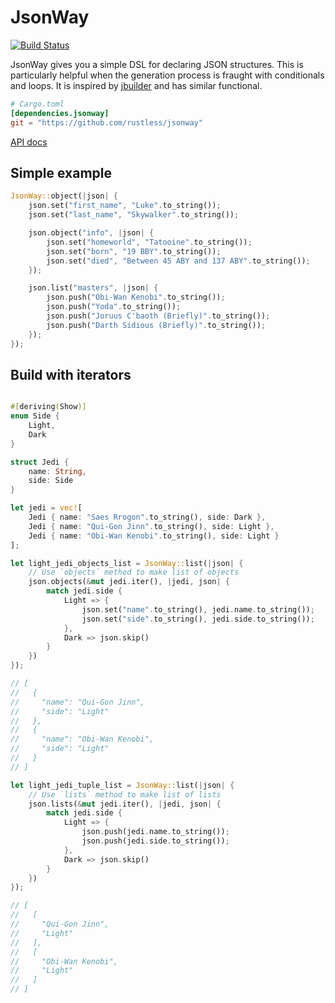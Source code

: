 # JsonWay

[![Build Status](https://travis-ci.org/rustless/jsonway.svg?branch=master)](https://travis-ci.org/rustless/jsonway)

JsonWay gives you a simple DSL for declaring JSON structures. This is particularly helpful when the generation process is fraught with conditionals and loops. It is inspired by [jbuilder](https://github.com/rails/jbuilder) and has similar functional.

```toml
# Cargo.toml
[dependencies.jsonway]
git = "https://github.com/rustless/jsonway"
```

[API docs](http://rustless.org/jsonway/doc/jsonway/)

## Simple example

``` rust
JsonWay::object(|json| {
    json.set("first_name", "Luke".to_string()); 
    json.set("last_name", "Skywalker".to_string());

    json.object("info", |json| {
        json.set("homeworld", "Tatooine".to_string());
        json.set("born", "19 BBY".to_string());
        json.set("died", "Between 45 ABY and 137 ABY".to_string());
    });

    json.list("masters", |json| {
        json.push("Obi-Wan Kenobi".to_string());
        json.push("Yoda".to_string());
        json.push("Joruus C'baoth (Briefly)".to_string());
        json.push("Darth Sidious (Briefly)".to_string());
    });
});
```

## Build with iterators

~~~rust

#[deriving(Show)]
enum Side {
    Light,
    Dark
}

struct Jedi {
    name: String,
    side: Side
}

let jedi = vec![
    Jedi { name: "Saes Rrogon".to_string(), side: Dark },
    Jedi { name: "Qui-Gon Jinn".to_string(), side: Light },
    Jedi { name: "Obi-Wan Kenobi".to_string(), side: Light }
];

let light_jedi_objects_list = JsonWay::list(|json| {
    // Use `objects` method to make list of objects
    json.objects(&mut jedi.iter(), |jedi, json| {
        match jedi.side {
            Light => {
                json.set("name".to_string(), jedi.name.to_string());
                json.set("side".to_string(), jedi.side.to_string());
            },
            Dark => json.skip()
        }
    })
});

// [
//   {
//     "name": "Qui-Gon Jinn",
//     "side": "Light"
//   },
//   {
//     "name": "Obi-Wan Kenobi",
//     "side": "Light"
//   }
// ]

let light_jedi_tuple_list = JsonWay::list(|json| {
    // Use `lists` method to make list of lists
    json.lists(&mut jedi.iter(), |jedi, json| {
        match jedi.side {
            Light => {
                json.push(jedi.name.to_string());
                json.push(jedi.side.to_string());
            },
            Dark => json.skip()
        }
    })
});

// [
//   [
//     "Qui-Gon Jinn",
//     "Light"
//   ],
//   [
//     "Obi-Wan Kenobi",
//     "Light"
//   ]
// ]

~~~

